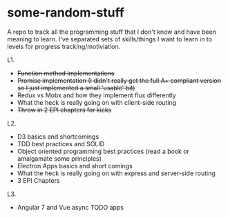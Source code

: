 # some-random-stuff

A repo to track all the programming stuff that I don't know and have been meaning to learn.
I've separated sets of skills/things I want to learn in to levels for progress tracking/motiviation.

L1.
- ~~Function method implementations~~
- ~~Promise implementation (I didn't really get the full A+ compliant version so I just implemented a small 'usable' bit)~~
- Redux vs Mobx and how they implement flux differently
- What the heck is really going on with client-side routing
- ~~Throw in 2 EPI chapters for kicks~~

L2.
- D3 basics and shortcomings
- TDD best practices and SOLID
- Object oriented programming best practices (read a book or amalgamate some principles)
- Electron Apps basics and short comings
- What the heck is really going on with express and server-side routing
- 3 EPI Chapters

L3.
- Angular 7 and Vue async TODO apps


